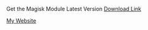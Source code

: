 Get the Magisk Module Latest Version
[Download Link](https://www.magiskmodule.com/pubg-aim-assist-max-auto-headshot-config-files/)

[My Website](https://www.magiskmodule.com)
